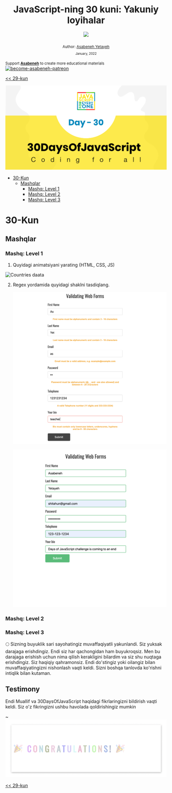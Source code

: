 <div align="center">
  <h1> JavaScript-ning 30 kuni: Yakuniy loyihalar</h1>
  <a class="header-badge" target="_blank" href="https://www.linkedin.com/in/asabeneh/">
  <img src="https://img.shields.io/badge/style--5eba00.svg?label=LinkedIn&logo=linkedin&style=social">
  </a>


<sub>Author:
<a href="https://www.linkedin.com/in/asabeneh/" target="_blank">Asabeneh Yetayeh</a><br>
<small> January, 2022</small>
</sub>
</div>

<div>

<small>Support [**Asabeneh**](https://www.patreon.com/asabeneh?fan_landing=true) to create more educational materials</small>  
[<img src = '../images/become_patreon.png' alt='become-asabeneh-patreon' title='click' />](https://www.patreon.com/asabeneh?fan_landing=true) 
 
</div>

[<< 29-kun](../29_Day_Mini_project_animating_characters/29_day_mini_project_animating_characters.md) 

![Thirty Days Of JavaScript](../images/banners/day_1_30.png)

- [30-Kun](#30-kun)
  - [Mashqlar](#mashqlar)
    - [Mashq: Level 1](#mashq-level-1)
    - [Mashq: Level 2](#mashq-level-2)
    - [Mashq: Level 3](#mashq-level-3)

# 30-Kun

## Mashqlar

### Mashq: Level 1

1. Quyidagi animatsiyani yarating (HTML, CSS, JS)

![Countries daata](./../images/projects/dom_mini_project_countries_object_day_10.1.gif)

2. Regex yordamida quyidagi shaklni tasdiqlang.

   ![form validation](./../images/projects/dom_mini_project_form_validation_day_10.2.1.png)
   
   ![form validation](./../images/projects/dom_mini_project_form_validation_day_10.2.png)


### Mashq: Level 2

### Mashq: Level 3

🌕 Sizning buyuklik sari sayohatingiz muvaffaqiyatli yakunlandi. Siz yuksak darajaga erishdingiz. Endi siz har qachongidan ham buyukroqsiz. Men bu darajaga erishish uchun nima qilish kerakligini bilardim va siz shu nuqtaga erishdingiz. Siz haqiqiy qahramonsiz. Endi do'stingiz yoki oilangiz bilan muvaffaqiyatingizni nishonlash vaqti keldi. Sizni boshqa tanlovda ko'rishni intiqlik bilan kutaman.

## Testimony
Endi Muallif va 30DaysOfJavaScript haqidagi fikrlaringizni bildirish vaqti keldi. Siz o'z fikringizni ushbu havolada qoldirishingiz mumkin

~![Congratulations](./../images/projects/congratulations.gif)

[<< 29-kun](../29_Day_Mini_project_animating_characters/29_day_mini_project_animating_characters.md)  
